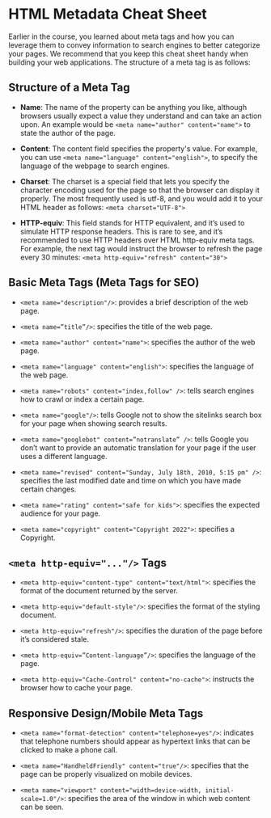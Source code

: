 # HTML Metadata Cheat Sheet

Earlier in the course, you learned about meta tags and how you can leverage them to convey information to search engines to better categorize your pages. We recommend that you keep this cheat sheet handy when building your web applications. The structure of a meta tag is as follows:

## Structure of a Meta Tag

- **Name**: The name of the property can be anything you like, although browsers usually expect a value they understand and can take an action upon. An example would be `<meta name="author" content="name">` to state the author of the page.
  
- **Content**: The content field specifies the property's value. For example, you can use `<meta name="language" content="english">`, to specify the language of the webpage to search engines.
  
- **Charset**: The charset is a special field that lets you specify the character encoding used for the page so that the browser can display it properly. The most frequently used is utf-8, and you would add it to your HTML header as follows: `<meta charset="UTF-8">`
  
- **HTTP-equiv**: This field stands for HTTP equivalent, and it’s used to simulate HTTP response headers. This is rare to see, and it’s recommended to use HTTP headers over HTML http-equiv meta tags. For example, the next tag would instruct the browser to refresh the page every 30 minutes: `<meta http-equiv="refresh" content="30">`

## Basic Meta Tags (Meta Tags for SEO)

- `<meta name="description"/>`: provides a brief description of the web page.
  
- `<meta name=”title”/>`: specifies the title of the web page.
  
- `<meta name="author" content="name">`: specifies the author of the web page.
  
- `<meta name="language" content="english">`: specifies the language of the web page.
  
- `<meta name="robots" content="index,follow" />`: tells search engines how to crawl or index a certain page.
  
- `<meta name="google"/>`: tells Google not to show the sitelinks search box for your page when showing search results.
  
- `<meta name="googlebot" content=”notranslate” />`: tells Google you don’t want to provide an automatic translation for your page if the user uses a different language.
  
- `<meta name="revised" content="Sunday, July 18th, 2010, 5:15 pm" />`: specifies the last modified date and time on which you have made certain changes.
  
- `<meta name="rating" content="safe for kids">`: specifies the expected audience for your page.
  
- `<meta name="copyright" content="Copyright 2022">`: specifies a Copyright.

## `<meta http-equiv="..."/>` Tags

- `<meta http-equiv="content-type" content="text/html">`: specifies the format of the document returned by the server.
  
- `<meta http-equiv="default-style"/>`: specifies the format of the styling document.
  
- `<meta http-equiv="refresh"/>`: specifies the duration of the page before it’s considered stale.
  
- `<meta http-equiv=”Content-language”/>`: specifies the language of the page.
  
- `<meta http-equiv="Cache-Control" content="no-cache">`: instructs the browser how to cache your page.

## Responsive Design/Mobile Meta Tags

- `<meta name="format-detection" content="telephone=yes"/>`: indicates that telephone numbers should appear as hypertext links that can be clicked to make a phone call.
  
- `<meta name="HandheldFriendly" content="true"/>`: specifies that the page can be properly visualized on mobile devices.
  
- `<meta name="viewport" content="width=device-width, initial-scale=1.0"/>`: specifies the area of the window in which web content can be seen.
